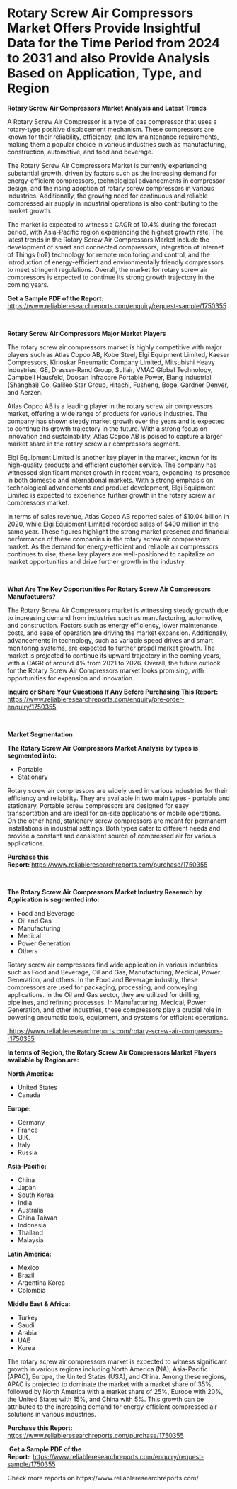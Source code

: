 <p><h1>Rotary Screw Air Compressors Market Offers Provide Insightful Data for the Time Period from 2024 to 2031 and also Provide Analysis Based on Application, Type, and Region</h1></p><p><strong>Rotary Screw Air Compressors Market Analysis and Latest Trends</strong></p>
<p><p>A Rotary Screw Air Compressor is a type of gas compressor that uses a rotary-type positive displacement mechanism. These compressors are known for their reliability, efficiency, and low maintenance requirements, making them a popular choice in various industries such as manufacturing, construction, automotive, and food and beverage.</p><p>The Rotary Screw Air Compressors Market is currently experiencing substantial growth, driven by factors such as the increasing demand for energy-efficient compressors, technological advancements in compressor design, and the rising adoption of rotary screw compressors in various industries. Additionally, the growing need for continuous and reliable compressed air supply in industrial operations is also contributing to the market growth.</p><p>The market is expected to witness a CAGR of 10.4% during the forecast period, with Asia-Pacific region experiencing the highest growth rate. The latest trends in the Rotary Screw Air Compressors Market include the development of smart and connected compressors, integration of Internet of Things (IoT) technology for remote monitoring and control, and the introduction of energy-efficient and environmentally friendly compressors to meet stringent regulations. Overall, the market for rotary screw air compressors is expected to continue its strong growth trajectory in the coming years.</p></p>
<p><strong>Get a Sample PDF of the Report:&nbsp;</strong> <a href="https://www.reliableresearchreports.com/enquiry/request-sample/1750355">https://www.reliableresearchreports.com/enquiry/request-sample/1750355</a></p>
<p>&nbsp;</p>
<p><strong>Rotary Screw Air Compressors Major Market Players</strong></p>
<p><p>The rotary screw air compressors market is highly competitive with major players such as Atlas Copco AB, Kobe Steel, Elgi Equipment Limited, Kaeser Compressors, Kirloskar Pneumatic Company Limited, Mitsubishi Heavy Industries, GE, Dresser-Rand Group, Sullair, VMAC Global Technology, Campbell Hausfeld, Doosan Infracore Portable Power, Elang Industrial (Shanghai) Co, Galileo Star Group, Hitachi, Fusheng, Boge, Gardner Denver, and Aerzen.</p><p>Atlas Copco AB is a leading player in the rotary screw air compressors market, offering a wide range of products for various industries. The company has shown steady market growth over the years and is expected to continue its growth trajectory in the future. With a strong focus on innovation and sustainability, Atlas Copco AB is poised to capture a larger market share in the rotary screw air compressors segment.</p><p>Elgi Equipment Limited is another key player in the market, known for its high-quality products and efficient customer service. The company has witnessed significant market growth in recent years, expanding its presence in both domestic and international markets. With a strong emphasis on technological advancements and product development, Elgi Equipment Limited is expected to experience further growth in the rotary screw air compressors market.</p><p>In terms of sales revenue, Atlas Copco AB reported sales of $10.04 billion in 2020, while Elgi Equipment Limited recorded sales of $400 million in the same year. These figures highlight the strong market presence and financial performance of these companies in the rotary screw air compressors market. As the demand for energy-efficient and reliable air compressors continues to rise, these key players are well-positioned to capitalize on market opportunities and drive further growth in the industry.</p></p>
<p>&nbsp;</p>
<p><strong>What Are The Key Opportunities For Rotary Screw Air Compressors Manufacturers?</strong></p>
<p><p>The Rotary Screw Air Compressors market is witnessing steady growth due to increasing demand from industries such as manufacturing, automotive, and construction. Factors such as energy efficiency, lower maintenance costs, and ease of operation are driving the market expansion. Additionally, advancements in technology, such as variable speed drives and smart monitoring systems, are expected to further propel market growth. The market is projected to continue its upward trajectory in the coming years, with a CAGR of around 4% from 2021 to 2026. Overall, the future outlook for the Rotary Screw Air Compressors market looks promising, with opportunities for expansion and innovation.</p></p>
<p><strong>Inquire or Share Your Questions If Any Before Purchasing This Report:</strong> <a href="https://www.reliableresearchreports.com/enquiry/pre-order-enquiry/1750355">https://www.reliableresearchreports.com/enquiry/pre-order-enquiry/1750355</a></p>
<p>&nbsp;</p>
<p><strong>Market Segmentation</strong></p>
<p><strong>The Rotary Screw Air Compressors Market Analysis by types is segmented into:</strong></p>
<p><ul><li>Portable</li><li>Stationary</li></ul></p>
<p><p>Rotary screw air compressors are widely used in various industries for their efficiency and reliability. They are available in two main types - portable and stationary. Portable screw compressors are designed for easy transportation and are ideal for on-site applications or mobile operations. On the other hand, stationary screw compressors are meant for permanent installations in industrial settings. Both types cater to different needs and provide a constant and consistent source of compressed air for various applications.</p></p>
<p><strong>Purchase this Report:&nbsp;</strong><a href="https://www.reliableresearchreports.com/purchase/1750355">https://www.reliableresearchreports.com/purchase/1750355</a></p>
<p>&nbsp;</p>
<p><strong>The Rotary Screw Air Compressors Market Industry Research by Application is segmented into:</strong></p>
<p><ul><li>Food and Beverage</li><li>Oil and Gas</li><li>Manufacturing</li><li>Medical</li><li>Power Generation</li><li>Others</li></ul></p>
<p><p>Rotary screw air compressors find wide application in various industries such as Food and Beverage, Oil and Gas, Manufacturing, Medical, Power Generation, and others. In the Food and Beverage industry, these compressors are used for packaging, processing, and conveying applications. In the Oil and Gas sector, they are utilized for drilling, pipelines, and refining processes. In Manufacturing, Medical, Power Generation, and other industries, these compressors play a crucial role in powering pneumatic tools, equipment, and systems for efficient operations.</p></p>
<p><a href="https://www.reliableresearchreports.com/rotary-screw-air-compressors-r1750355">&nbsp;https://www.reliableresearchreports.com/rotary-screw-air-compressors-r1750355</a></p>
<p><strong>In terms of Region, the Rotary Screw Air Compressors Market Players available by Region are:</strong></p>
<p>
    <p> <strong> North America: </strong>
        <ul>
            <li>United States</li>
            <li>Canada</li>
        </ul>
        </p> 
    <p> <strong> Europe: </strong>
        <ul>
            <li>Germany</li>
            <li>France</li>
            <li>U.K.</li>
            <li>Italy</li>
            <li>Russia</li>
        </ul>
        </p> 
    <p> <strong> Asia-Pacific: </strong>
        <ul>
            <li>China</li>
            <li>Japan</li>
            <li>South Korea</li>
            <li>India</li>
            <li>Australia</li>
            <li>China Taiwan</li>
            <li>Indonesia</li>
            <li>Thailand</li>
            <li>Malaysia</li>
        </ul>
        </p> 
    <p> <strong> Latin America: </strong>
        <ul>
            <li>Mexico</li>
            <li>Brazil</li>
            <li>Argentina Korea</li>
            <li>Colombia</li>
        </ul>
        </p> 
    <p> <strong> Middle East & Africa: </strong>
        <ul>
            <li>Turkey</li>
            <li>Saudi</li>
            <li>Arabia</li>
            <li>UAE</li>
            <li>Korea</li>
        </ul>
    </p>
    </p>
<p><p>The rotary screw air compressors market is expected to witness significant growth in various regions including North America (NA), Asia-Pacific (APAC), Europe, the United States (USA), and China. Among these regions, APAC is projected to dominate the market with a market share of 35%, followed by North America with a market share of 25%, Europe with 20%, the United States with 15%, and China with 5%. This growth can be attributed to the increasing demand for energy-efficient compressed air solutions in various industries.</p></p>
<p><strong>Purchase this Report: </strong><a href="https://www.reliableresearchreports.com/purchase/1750355">https://www.reliableresearchreports.com/purchase/1750355</a></p>
<p>&nbsp;<strong>Get a Sample PDF of the Report:&nbsp;&nbsp;</strong><a href="https://www.reliableresearchreports.com/enquiry/request-sample/1750355">https://www.reliableresearchreports.com/enquiry/request-sample/1750355</a></p>
<p><strong></strong></p>
<p>Check more reports on https://www.reliableresearchreports.com/</p>